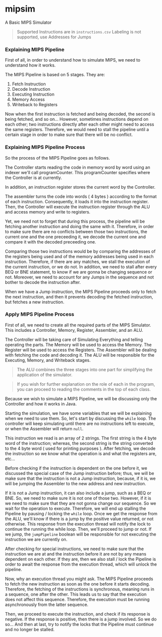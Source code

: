 # mipsim
A Basic MIPS Simulator

> Supported Instructions are in `instructions.csv`
> Labeling is not supported, use Addresses for Jumps

### Explaining MIPS Pipeline

First of all, in order to understand how to simulate MIPS, we need to understand how it works.

The MIPS Pipeline is based on 5 stages.
They are:
  1. Fetch Instruction
  2. Decode Instruction
  3. Executing Instruction
  4. Memory Access
  5. Writeback to Registers
  
Now when the first instruction is fetched and being decoded, the second is being fetched, and so on...
However, sometimes instructions depend on each other; two instructions directly after each other might need to access the same registers.
Therefore, we would need to stall the pipeline until a certain stage in order to make sure that there will be no conflict.

### Explaining MIPS Pipeline Process

So the process of the MIPS Pipeline goes as follows.

The Controller starts reading the code in memory word by word using an indexer we'll call programCounter.
This programCounter specifies where the Controller is at currently.

In addition, an instruction register stores the current word by the Controller.

The assembler turns the code into words ( 4 bytes ) according to the format of each instruction. Consequently, it loads it into the instruction register.
Then, the Controller will execute the instruction register through the ALU and access memory and write to registers.

Yet, we need not to forget that during this process, the pipeline will be fetching another instruction and doing the same with it.
Therefore, in order to make sure there are no conflicts between those two instructions, the current one and the one preceeding it, we decode the current one and compare it with the decoded preceeding one.

Comparing those two instructions would be by comparing the addresses of the registers being used and of the memory addresses being used in each instruction. Therefore, if there are any matches, we stall the execution of the current instruction, or we do not.
In addition, we need to stall after every BEQ or BNE statement, to know if we are gonna be changing sequence or not.
Moreover, we need to account for any Jumps in the sequence and not bother to decode the instruction after.

When we have a Jump instruction, the MIPS Pipeline proceeds only to fetch the next instruction, and then it prevents decoding the fetched instruction, but fetches a new instruction.

### Apply MIPS Pipeline Process

First of all, we need to create all the required parts of the MIPS Simulator.
This includes a Controller, Memory, Register, Assembler, and an ALU.

The Controller will be taking care of Simulating Everything and telling operating the parts.
The Memory will be used to access the Memory. The Register will be used to access the Registers.
The Assembler will be dealing with fetching the code and decoding it.
The ALU will be responsible for the Executing, Memory, and Writeback stages.

> The ALU combines the three stages into one part for simplifying the application of the simulator.

> If you wish for further explanation on the role of each in the program, you can proceed to reading the comments in the top of each class.

Because we wish to simulate a MIPS Pipeline, we will be discussing only the Controller and how it works in Java.

Starting the simulation, we have some variables that we will be explaining when we need to use them.
So, let's start by discussing the `while` loop. The controller will keep simulating until there are no instructions left to execute, or when the Assembler will return `null`.

This instruction we read is an array of 2 strings. The first string is the 4 byte word of the instruction; whereas, the second string is the string converted to the 4 byte word ( used for printing purposes ).
After fetching, we decode the instruction so we know what the operation is and what the registers are, etc...

Before checking if the instruction is dependent on the one before it, we discussed the special case of the Jump instruction before; thus, we will be make sure that the instruction is not a Jump instruction, because, if it is, we will be jumping the Assembler to the new address and new instruction.

If it is not a Jump instruction, it can also include a jump, such as a BEQ or BNE. So, we need to make sure it is not one of those two.
However, if it is we need to make sure that they are not gonna change our sequence. So we wait for the operation to execute. Therefore, we will end up stalling the Pipeline by pausing / locking the `while` loop. Once we get the response from the ALU, we'll know if there is a jump by the positive value returned, or not otherwise. This response from the execution thread will notify the lock to continue the running the while loop.
Then, we'll proceed to jump or not. If we jump, the `jumpPipeline` boolean will be responsible for not executing the instruction we are currently on.

After checking for special instructions, we need to make sure that the instruction we are at and the instruction before it are not by any means dependent on each other. If they are, then we also stall / lock the Pipeline is order to await the response from the execution thread, which will unlock the pipeline.

Now, why an execution thread you might ask. The MIPS Pipeline proceeds to fetch the new instruction as soon as the one before it starts decoding. Therefore, the fetching of the instructions is synchronous, meaning runs in a sequence, one after the other. This leads us to say that the execution does not affect this sequence. Therefore, the execution must be running asynchronously from the latter sequence.

Then, we proceed to execute the instruction, and check if its response is negative.
If the response is positive, then there is a jump involved. So we do so...
And then at last, try to notify the locks that the Pipeline must continue and no longer be stalled.
